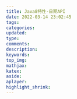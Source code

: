 ```yaml
---
title: Java8特性-日期API
date: 2022-03-14 23:02:45
tags:
categories:
updated:
type:
comments:
description:
keywords:
top_img:
mathjax:
katex:
aside:
aplayer:
highlight_shrink:
---
```

